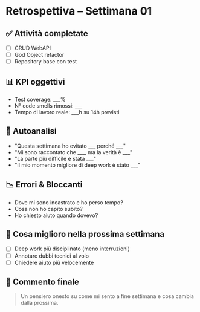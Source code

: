 # Retrospettiva – Settimana 01

## ✅ Attività completate
- [ ] CRUD WebAPI
- [ ] God Object refactor
- [ ] Repository base con test

## 📊 KPI oggettivi
- Test coverage: ___%
- N° code smells rimossi: ___
- Tempo di lavoro reale: ___h su 14h previsti

## 🧠 Autoanalisi
- "Questa settimana ho evitato ___ perché ___"
- "Mi sono raccontato che ___, ma la verità è ___"
- "La parte più difficile è stata ___"
- "Il mio momento migliore di deep work è stato ___"

## 📉 Errori & Bloccanti
- Dove mi sono incastrato e ho perso tempo?
- Cosa non ho capito subito?
- Ho chiesto aiuto quando dovevo?

## 💪 Cosa miglioro nella prossima settimana
- [ ] Deep work più disciplinato (meno interruzioni)
- [ ] Annotare dubbi tecnici al volo
- [ ] Chiedere aiuto più velocemente

## 🧭 Commento finale
> Un pensiero onesto su come mi sento a fine settimana e cosa cambia dalla prossima.
